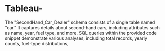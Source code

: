 # Tableau-
The "SecondHand_Car_Dealer" schema consists of a single table named "car." It captures details about second-hand cars, including attributes such as name, year, fuel type, and more. SQL queries within the provided code snippet demonstrate various analyses, including total records, yearly counts, fuel-type distributions, 
